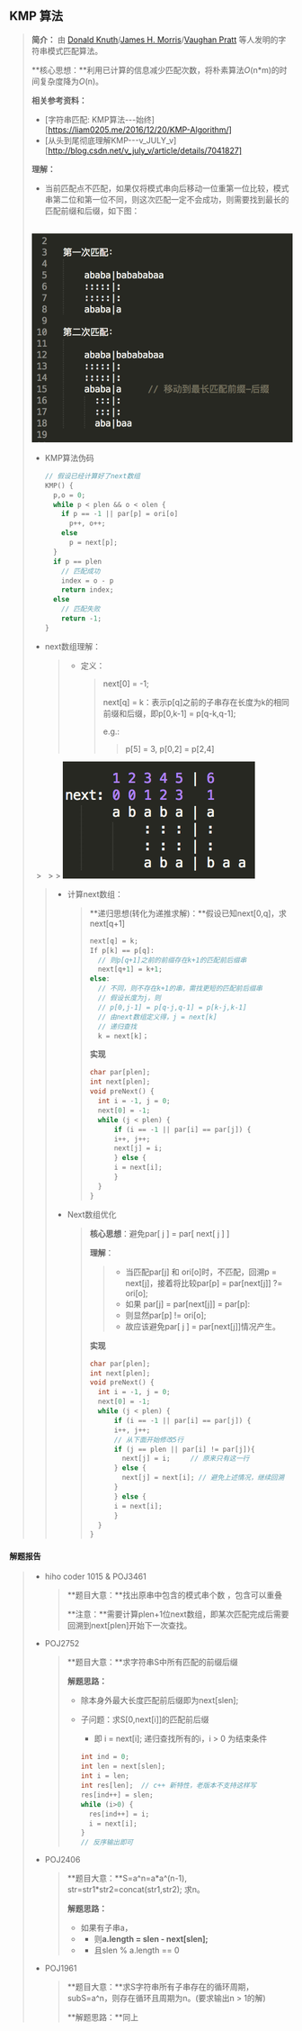## KMP 算法

> **简介：** 由 [Donald Knuth](https://en.wikipedia.org/wiki/Donald_Knuth)/[James H. Morris](https://en.wikipedia.org/wiki/James_H._Morris)/[Vaughan Pratt](https://en.wikipedia.org/wiki/Vaughan_Pratt) 等人发明的字符串模式匹配算法。
>
> **核心思想：**利用已计算的信息减少匹配次数，将朴素算法*O*(n\*m)的时间复杂度降为*O*(n)。
>
> **相关参考资料：**
>
> - [字符串匹配: KMP算法---始终][https://liam0205.me/2016/12/20/KMP-Algorithm/]
> - [从头到尾彻底理解KMP---v_JULY_v][http://blog.csdn.net/v_july_v/article/details/7041827]
>
> **理解：** 
>
> - 当前匹配点不匹配，如果仅将模式串向后移动一位重第一位比较，模式串第二位和第一位不同，则这次匹配一定不会成功，则需要找到最长的匹配前缀和后缀，如下图：
>
>   <img src="https://github.com/shuyuFranky/coding/blob/master/img/img1.png" alt="此处应该有图片"></img>
>
> - KMP算法伪码
>
>   ```c++
>   // 假设已经计算好了next数组
>   KMP() {
>     p,o = 0;
>     while p < plen && o < olen {
>       if p == -1 || par[p] = ori[o]
>         p++, o++;
>       else
>         p = next[p];
>     }
>     if p == plen
>       // 匹配成功
>       index = o - p
>       return index;
>     else
>       // 匹配失败
>       return -1;
>   }
>   ```
>
> - next数组理解：
>
>   > - 定义：
>   >
>   >   > next[0] = -1;
>   >   >
>   >   > next[q] = k：表示p[q]之前的子串存在长度为k的相同前缀和后缀，即p[0,k-1] = p[q-k,q-1];
>   >   >
>   >   > e.g.:
>   >   >
>   >   > > p[5] = 3, p[0,2] = p[2,4]
>   >   > >
>   >   > > <img src="https://github.com/shuyuFranky/coding/blob/master/img/img2.png" alt="此处应该有图片"></img>
>   >
>   > - 计算next数组：
>   >
>   >   > **递归思想(转化为递推求解)：**假设已知next[0,q]，求next[q+1]
>   >   >
>   >   > ```c++
>   >   > next[q] = k;
>   >   > If p[k] == p[q]:
>   >   > 	// 则p[q+1]之前的前缀存在k+1的匹配前后缀串
>   >   > 	next[q+1] = k+1;
>   >   > else:	
>   >   > 	// 不同，则不存在k+1的串，需找更短的匹配前后缀串
>   >   > 	// 假设长度为j，则
>   >   > 	// p[0,j-1] = p[q-j,q-1] = p[k-j,k-1]
>   >   > 	// 由next数组定义得，j = next[k]
>   >   > 	// 递归查找
>   >   > 	k = next[k]；
>   >   > ```
>   >   >
>   >   >  **实现**
>   >   >
>   >   > ```c++
>   >   > char par[plen];
>   >   > int next[plen];
>   >   > void preNext() {
>   >   >   int i = -1, j = 0;
>   >   >   next[0] = -1;
>   >   >   while (j < plen) {
>   >   >   	if (i == -1 || par[i] == par[j]) {
>   >   >       i++, j++;
>   >   >       next[j] = i;
>   >   >   	} else {
>   >   >       i = next[i];
>   >   >   	}  
>   >   >   }
>   >   > }
>   >   > ```
>   >
>   > - Next数组优化
>   >
>   >   > **核心思想**：避免par[ j ] = par[ next[ j ] ]
>   >   >
>   >   > **理解**：
>   >   >
>   >   > > - 当匹配par[j] 和 ori[o]时，不匹配，回溯p = next[j]，接着将比较par[p] = par[next[j]] ?= ori[o];
>   >   > > - 如果 par[j] = par[next[j]] = par[p]:
>   >   > > - 则显然par[p] != ori[o];
>   >   > > - 故应该避免par[ j ] = par[next[j]]情况产生。
>   >   >
>   >   > **实现**
>   >   >
>   >   > ```c++
>   >   > char par[plen];
>   >   > int next[plen];
>   >   > void preNext() {
>   >   >   int i = -1, j = 0;
>   >   >   next[0] = -1;
>   >   >   while (j < plen) {
>   >   >   	if (i == -1 || par[i] == par[j]) {
>   >   >       i++, j++;
>   >   >       // 从下面开始修改5行
>   >   >       if (j == plen || par[i] != par[j]){
>   >   >         next[j] = i;     // 原来只有这一行
>   >   >       } else {
>   >   >         next[j] = next[i]; // 避免上述情况，继续回溯
>   >   >       }
>   >   >   	} else {
>   >   >       i = next[i];
>   >   >   	}  
>   >   >   }
>   >   > }
>   >   > ```

#### 解题报告

> - hiho coder 1015	&	POJ3461
>
>   > **题目大意：**找出原串中包含的模式串个数 ，包含可以重叠
>   >
>   > **注意：**需要计算plen+1位next数组，即某次匹配完成后需要回溯到next[plen]开始下一次查找。
>
> - POJ2752
>
>   > **题目大意：**求字符串S中所有匹配的前缀后缀
>   >
>   > **解题思路：**
>   >
>   > - 除本身外最大长度匹配前后缀即为next[slen];
>   >
>   > - 子问题：求S[0,next[i]]的匹配前后缀
>   >
>   >   - 即 i = next[i]; 递归查找所有的i，i > 0 为结束条件
>   >
>   >   ```c++
>   >   int ind = 0;
>   >   int len = next[slen];
>   >   int i = len;
>   >   int res[len];  // c++ 新特性，老版本不支持这样写
>   >   res[ind++] = slen;
>   >   while (i>0) {
>   >     res[ind++] = i;
>   >     i = next[i];
>   >   }
>   >   // 反序输出即可
>   >   ```
>
> - POJ2406
>
>   > **题目大意：**S=a^n=a\*a^(n-1), str=str1\*str2=concat(str1,str2); 求n。
>   >
>   > **解题思路：**
>   >
>   > - 如果有子串a，
>   > - - 则**a.length = slen - next[slen];**
>   > - - 且slen % a.length == 0
>
> - POJ1961
>
>   > **题目大意：**求S字符串所有子串存在的循环周期，subS=a^n，则存在循环且周期为n。(要求输出n > 1的解)
>   >
>   > **解题思路：**同上

